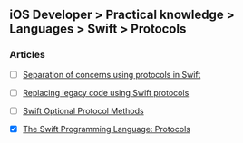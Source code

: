 ## iOS Developer > Practical knowledge > Languages > Swift > Protocols

### Articles
- [ ] [Separation of concerns using protocols in Swift](https://www.swiftbysundell.com/posts/separation-of-concerns-using-protocols-in-swift)
- [ ] [Replacing legacy code using Swift protocols](https://www.swiftbysundell.com/posts/replacing-legacy-code-using-swift-protocols)
- [ ] [Swift Optional Protocol Methods](https://useyourloaf.com/blog/swift-optional-protocol-methods/)
- [x] [The Swift Programming Language: Protocols](https://developer.apple.com/library/content/documentation/Swift/Conceptual/Swift_Programming_Language/Protocols.html)


